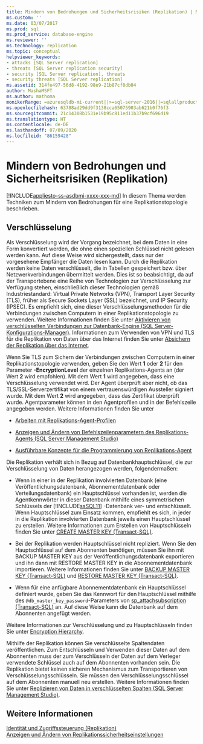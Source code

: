 ```yaml
---
title: Mindern von Bedrohungen und Sicherheitsrisiken (Replikation) | Microsoft-Dokumentation
ms.custom: ''
ms.date: 03/07/2017
ms.prod: sql
ms.prod_service: database-engine
ms.reviewer: ''
ms.technology: replication
ms.topic: conceptual
helpviewer_keywords:
- attacks [SQL Server replication]
- threats [SQL Server replication security]
- security [SQL Server replication], threats
- security threats [SQL Server replication]
ms.assetid: 314fe497-56d8-4192-98e9-21b87cf8db04
author: MashaMSFT
ms.author: mathoma
monikerRange: =azuresqldb-mi-current||>=sql-server-2016||=sqlallproducts-allversions
ms.openlocfilehash: 63788ad29dd9f3138cca65075903ab621b0f76f3
ms.sourcegitcommit: 21c14308b1531e19b95c811ed11b37b9cf696d19
ms.translationtype: HT
ms.contentlocale: de-DE
ms.lasthandoff: 07/09/2020
ms.locfileid: "86159428"
---
```

# <a name="threat-and-vulnerability-mitigation-replication"></a>Mindern von Bedrohungen und Sicherheitsrisiken (Replikation)
[!INCLUDE[appliesto-ss-asdbmi-xxxx-xxx-md](../../../includes/applies-to-version/sql-asdbmi.md)]
  In diesem Thema werden Techniken zum Mindern von Bedrohungen für eine Replikationstopologie beschrieben.  
  
## <a name="encryption"></a>Verschlüsselung  
 Als Verschlüsselung wird der Vorgang bezeichnet, bei dem Daten in eine Form konvertiert werden, die ohne einen speziellen Schlüssel nicht gelesen werden kann. Auf diese Weise wird sichergestellt, dass nur der vorgesehene Empfänger die Daten lesen kann. Durch die Replikation werden keine Daten verschlüsselt, die in Tabellen gespeichert bzw. über Netzwerkverbindungen übermittelt werden. Dies ist so beabsichtigt, da auf der Transportebene eine Reihe von Technologien zur Verschlüsselung zur Verfügung stehen, einschließlich dieser Technologien gemäß Industriestandard: Virtual Private Networks (VPN), Transport Layer Security (TLS), früher als Secure Sockets Layer (SSL) bezeichnet, und IP Security (IPSEC). Es empfiehlt sich, eine dieser Verschlüsselungsmethoden für die Verbindungen zwischen Computern in einer Replikationstopologie zu verwenden. Weitere Informationen finden Sie unter [Aktivieren von verschlüsselten Verbindungen zur Datenbank-Engine &#40;SQL Server-Konfigurations-Manager&#41;](../../../database-engine/configure-windows/enable-encrypted-connections-to-the-database-engine.md). Informationen zum Verwenden von VPN und TLS für die Replikation von Daten über das Internet finden Sie unter [Absichern der Replikation über das Internet](../../../relational-databases/replication/security/securing-replication-over-the-internet.md).  
  
 Wenn Sie TLS zum Sichern der Verbindungen zwischen Computern in einer Replikationstopologie verwenden, geben Sie den Wert **1** oder **2** für den Parameter **-EncryptionLevel** der einzelnen Replikations-Agents an (der Wert **2** wird empfohlen). Mit dem Wert **1** wird angegeben, dass eine Verschlüsselung verwendet wird. Der Agent überprüft aber nicht, ob das TLS/SSL-Serverzertifikat von einem vertrauenswürdigen Aussteller signiert wurde. Mit dem Wert **2** wird angegeben, dass das Zertifikat überprüft wurde. Agentparameter können in den Agentprofilen und in der Befehlszeile angegeben werden. Weitere Informationen finden Sie unter  
  
-   [Arbeiten mit Replikations-Agent-Profilen](../../../relational-databases/replication/agents/work-with-replication-agent-profiles.md)  
  
-   [Anzeigen und Ändern von Befehlszeilenparametern des Replikations-Agents &#40;SQL Server Management Studio&#41;](../../../relational-databases/replication/agents/view-and-modify-replication-agent-command-prompt-parameters.md)  
  
-   [Ausführbare Konzepte für die Programmierung von Replikations-Agent](../../../relational-databases/replication/concepts/replication-agent-executables-concepts.md)  
  
 Die Replikation verhält sich in Bezug auf Datenbankhauptschlüssel, die zur Verschlüsselung von Daten herangezogen werden, folgendermaßen:  
  
-   Wenn in einer in der Replikation involvierten Datenbank (eine Veröffentlichungsdatenbank, Abonnementdatenbank oder Verteilungsdatenbank) ein Hauptschlüssel vorhanden ist, werden die Agentkennwörter in dieser Datenbank mithilfe eines symmetrischen Schlüssels der [!INCLUDE[ssSQL11](../../../includes/sssql11-md.md)] -Datenbank ver- und entschlüsselt. Wenn Hauptschlüssel zum Einsatz kommen, empfiehlt es sich, in jeder in die Replikation involvierten Datenbank jeweils einen Hauptschlüssel zu erstellen. Weitere Informationen zum Erstellen von Hauptschlüsseln finden Sie unter [CREATE MASTER KEY &#40;Transact-SQL&#41;](../../../t-sql/statements/create-master-key-transact-sql.md).  
  
-   Bei der Replikation werden Hauptschlüssel nicht repliziert. Wenn Sie den Hauptschlüssel auf dem Abonnenten benötigen, müssen Sie ihn mit BACKUP MASTER KEY aus der Veröffentlichungsdatenbank exportieren und ihn dann mit RESTORE MASTER KEY in die Abonnementdatenbank importieren. Weitere Informationen finden Sie unter [BACKUP MASTER KEY &#40;Transact-SQL&#41;](../../../t-sql/statements/backup-master-key-transact-sql.md) und [RESTORE MASTER KEY &#40;Transact-SQL&#41;](../../../t-sql/statements/restore-master-key-transact-sql.md).  
  
-   Wenn für eine anfügbare Abonnementdatenbank ein Hauptschlüssel definiert wurde, geben Sie das Kennwort für den Hauptschlüssel mithilfe des `@db_master_key_password`-Parameters von [sp_attachsubscription &#40;Transact-SQL&#41;](../../../relational-databases/system-stored-procedures/sp-attachsubscription-transact-sql.md) an. Auf diese Weise kann die Datenbank auf dem Abonnenten angefügt werden.  
  
 Weitere Informationen zur Verschlüsselung und zu Hauptschlüsseln finden Sie unter [Encryption Hierarchy](../../../relational-databases/security/encryption/encryption-hierarchy.md).  
  
 Mithilfe der Replikation können Sie verschlüsselte Spaltendaten veröffentlichen. Zum Entschlüsseln und Verwenden dieser Daten auf dem Abonnenten muss der zum Verschlüsseln der Daten auf dem Verleger verwendete Schlüssel auch auf dem Abonnenten vorhanden sein. Die Replikation bietet keinen sicheren Mechanismus zum Transportieren von Verschlüsselungsschlüsseln. Sie müssen den Verschlüsselungsschlüssel auf dem Abonnenten manuell neu erstellen. Weitere Informationen finden Sie unter [Replizieren von Daten in verschlüsselten Spalten &#40;SQL Server Management Studio&#41;](../../../relational-databases/replication/security/replicate-data-in-encrypted-columns-sql-server-management-studio.md).  
  
## <a name="see-also"></a>Weitere Informationen  
 [Identität und Zugriffssteuerung (Replikation)](../../../relational-databases/replication/security/identity-and-access-control-replication.md)   
 [Anzeigen und Ändern von Replikationssicherheitseinstellungen](../../../relational-databases/replication/security/view-and-modify-replication-security-settings.md)   

  
  
